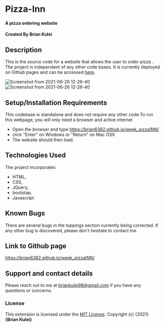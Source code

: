 # Pizza-Inn
#### A pizza ordering website
#### Created By **Brian Kulei**
## Description
This is the source code for a website that allows the user to order pizza . The project is independent of any other code bases. It is currently deployed on Github pages and can be accessed [here](https://brian6382.github.io/week_pizzaINN/).

![Screenshot from 2021-06-26 12-26-40](https://user-images.githubusercontent.com/82508349/123508739-d94cad80-d679-11eb-8fe7-2978b477a552.png)![Screenshot from 2021-06-26 12-26-40](https://user-images.githubusercontent.com/82508349/123508739-d94cad80-d679-11eb-8fe7-2978b477a552.png)
## Setup/Installation Requirements
This codebase is standalone and does not require any other code.To run this webpage, you will only need a browser and active internet
* Open the browser and type https://brian6382.github.io/week_pizzaINN/
* click "Enter" on Windows or "Return" on Mac OSX
* The website should then load.
## Technologies Used
The project incorporates 
- HTML,
- CSS, 
- JQuery, 
- bootstap, 
-  Javascript.
## Known Bugs
There are several bugs in the toppings section currently being corrected. If any other bug is discovered, please don't hesitate to contact me.
## Link to Github page
https://brian6382.github.io/week_pizzaINN/
## Support and contact details
Please reach out to me at briankulei98@gmail.com if you have any questions
or concerns.
### License
This extension is licensed under the [MIT License](LICENSE).
Copyright (c) {2021} **{Brian Kulei}**
